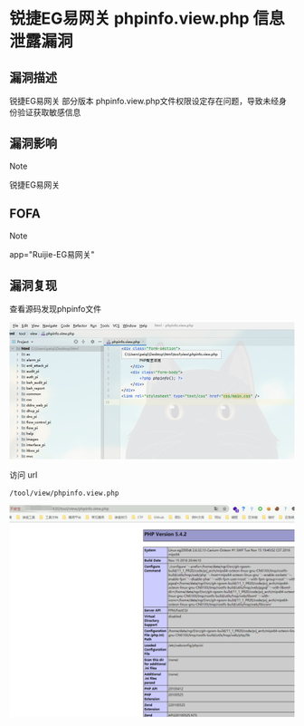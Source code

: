 # 锐捷EG易网关 phpinfo.view.php 信息泄露漏洞

## 漏洞描述

锐捷EG易网关 部分版本 phpinfo.view.php文件权限设定存在问题，导致未经身份验证获取敏感信息

## 漏洞影响

> [!NOTE]
>
> 锐捷EG易网关

## FOFA

> [!NOTE]
>
> app="Ruijie-EG易网关"

## 漏洞复现

查看源码发现phpinfo文件 

![](image/ruijie-31.png)

访问 url

```
/tool/view/phpinfo.view.php
```

![](image/ruijie-32.png)